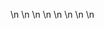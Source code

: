 

















































\n
\n
\n
\n
\n
\n
\n
\n




































































































































































































































































































































































































































































































